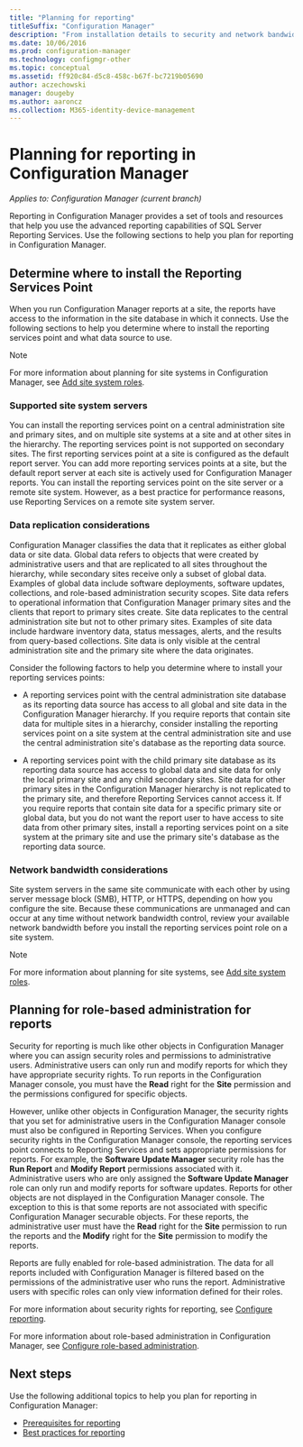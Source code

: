 ```yaml
---
title: "Planning for reporting"
titleSuffix: "Configuration Manager"
description: "From installation details to security and network bandwidth, it's important to plan for reporting in Configuration Manager."
ms.date: 10/06/2016
ms.prod: configuration-manager
ms.technology: configmgr-other
ms.topic: conceptual
ms.assetid: ff920c84-d5c8-458c-b67f-bc7219b05690
author: aczechowski
manager: dougeby
ms.author: aaroncz
ms.collection: M365-identity-device-management
---
```

# Planning for reporting in Configuration Manager

*Applies to: Configuration Manager (current branch)*

Reporting in Configuration Manager provides a set of tools and resources that help you use the advanced reporting capabilities of SQL Server Reporting Services. Use the following sections to help you plan for reporting in Configuration Manager.  

##  <a name="BKMK_InstallReportingServicesPoint"></a> Determine where to install the Reporting Services Point  
 When you run Configuration Manager reports at a site, the reports have access to the information in the site database in which it connects. Use the following sections to help you determine where to install the reporting services point and what data source to use.  

> [!NOTE]  
>  For more information about planning for site systems in Configuration Manager, see [Add site system roles](../deploy/configure/add-site-system-roles.md).  

###  <a name="BKMK_SupportedSiteServers"></a> Supported site system servers  
 You can install the reporting services point on a central administration site and primary sites, and on multiple site systems at a site and at other sites in the hierarchy. The reporting services point is not supported on secondary sites. The first reporting services point at a site is configured as the default report server. You can add more reporting services points at a site, but the default report server at each site is actively used for Configuration Manager reports. You can install the reporting services point on the site server or a remote site system. However, as a best practice for performance reasons, use Reporting Services on a remote site system server.  

###  <a name="BKMK_DataReplication"></a> Data replication considerations  
 Configuration Manager classifies the data that it replicates as either global data or site data. Global data refers to objects that were created by administrative users and that are replicated to all sites throughout the hierarchy, while secondary sites receive only a subset of global data. Examples of global data include software deployments, software updates, collections, and role-based administration security scopes. Site data refers to operational information that Configuration Manager primary sites and the clients that report to primary sites create. Site data replicates to the central administration site but not to other primary sites. Examples of site data include hardware inventory data, status messages, alerts, and the results from query-based collections. Site data is only visible at the central administration site and the primary site where the data originates.  

 Consider the following factors to help you determine where to install your reporting services points:  

-   A reporting services point with the central administration site database as its reporting data source has access to all global and site data in the Configuration Manager hierarchy. If you require reports that contain site data for multiple sites in a hierarchy, consider installing the reporting services point on a site system at the central administration site and use the central administration site's database as the reporting data source.  

-   A reporting services point with the child primary site database as its reporting data source has access to global data and site data for only the local primary site and any child secondary sites. Site data for other primary sites in the Configuration Manager hierarchy is not replicated to the primary site, and therefore Reporting Services cannot access it. If you require reports that contain site data for a specific primary site or global data, but you do not want the report user to have access to site data from other primary sites, install a reporting services point on a site system at the primary site and use the primary site's database as the reporting data source.  

###  <a name="BKMK_NetworkBandwidth"></a> Network bandwidth considerations  
 Site system servers in the same site communicate with each other by using server message block (SMB), HTTP, or HTTPS, depending on how you configure the site. Because these communications are unmanaged and can occur at any time without network bandwidth control, review your available network bandwidth before you install the reporting services point role on a site system.  

> [!NOTE]  
>  For more information about planning for site systems, see [Add site system roles](../deploy/configure/add-site-system-roles.md).  

##  <a name="BKMK_RoleBaseAdministration"></a> Planning for role-based administration for reports  
 Security for reporting is much like other objects in Configuration Manager where you can assign security roles and permissions to administrative users. Administrative users can only run and modify reports for which they have appropriate security rights. To run reports in the Configuration Manager console, you must have the **Read** right for the **Site** permission and the permissions configured for specific objects.  

 However, unlike other objects in Configuration Manager, the security rights that you set for administrative users in the Configuration Manager console must also be configured in Reporting Services. When you configure security rights in the Configuration Manager console, the reporting services point connects to Reporting Services and sets appropriate permissions for reports. For example, the **Software Update Manager** security role has the **Run Report** and **Modify Report** permissions associated with it. Administrative users who are only assigned the **Software Update Manager** role can only run and modify reports for software updates. Reports for other objects are not displayed in the Configuration Manager console. The exception to this is that some reports are not associated with specific Configuration Manager securable objects. For these reports, the administrative user must have the **Read** right for the **Site** permission to run the reports and the **Modify** right for the **Site** permission to modify the reports.  

 Reports are fully enabled for role-based administration. The data for all reports included with Configuration Manager is filtered based on the permissions of the administrative user who runs the report. Administrative users with specific roles can only view information defined for their roles.  

 For more information about security rights for reporting, see [Configure reporting](configuring-reporting.md).  

 For more information about role-based administration in Configuration Manager, see [Configure role-based administration](../deploy/configure/configure-role-based-administration.md).  

## Next steps  
 Use the following additional topics to help you plan for reporting in Configuration Manager:  

-   [Prerequisites for reporting](../../../core/servers/manage/prerequisites-for-reporting.md)  
-   [Best practices for reporting](../../../core/servers/manage/best-practices-for-reporting.md)  
